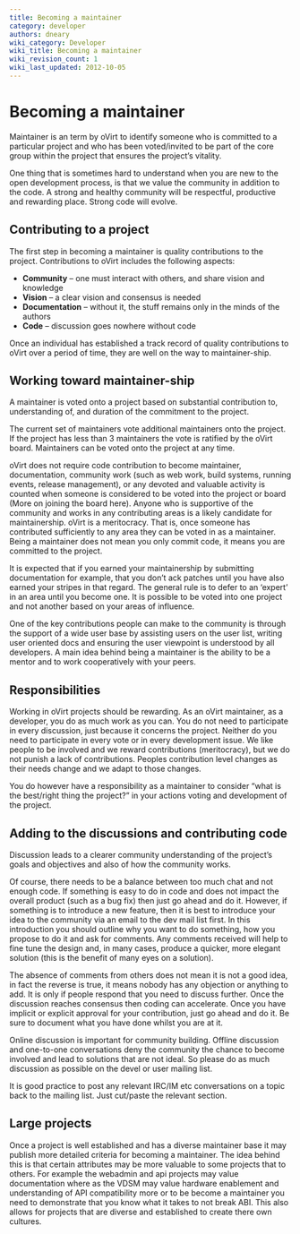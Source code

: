 ```yaml
---
title: Becoming a maintainer
category: developer
authors: dneary
wiki_category: Developer
wiki_title: Becoming a maintainer
wiki_revision_count: 1
wiki_last_updated: 2012-10-05
---
```


# Becoming a maintainer

Maintainer is an term by oVirt to identify someone who is committed to a particular project and who has been voted/invited to be part of the core group within the project that ensures the project’s vitality.

One thing that is sometimes hard to understand when you are new to the open development process, is that we value the community in addition to the code. A strong and healthy community will be respectful, productive and rewarding place. Strong code will evolve.

## Contributing to a project

The first step in becoming a maintainer is quality contributions to the project. Contributions to oVirt includes the following aspects:

*   **Community** – one must interact with others, and share vision and knowledge
*   **Vision** – a clear vision and consensus is needed
*   **Documentation** – without it, the stuff remains only in the minds of the authors
*   **Code** – discussion goes nowhere without code

Once an individual has established a track record of quality contributions to oVirt over a period of time, they are well on the way to maintainer-ship.

## Working toward maintainer-ship

A maintainer is voted onto a project based on substantial contribution to, understanding of, and duration of the commitment to the project.

The current set of maintainers vote additional maintainers onto the project. If the project has less than 3 maintainers the vote is ratified by the oVirt board. Maintainers can be voted onto the project at any time.

oVirt does not require code contribution to become maintainer, documentation, community work (such as web work, build systems, running events, release management), or any devoted and valuable activity is counted when someone is considered to be voted into the project or board (More on joining the board here). Anyone who is supportive of the community and works in any contributing areas is a likely candidate for maintainership. oVirt is a meritocracy. That is, once someone has contributed sufficiently to any area they can be voted in as a maintainer. Being a maintainer does not mean you only commit code, it means you are committed to the project.

It is expected that if you earned your maintainership by submitting documentation for example, that you don’t ack patches until you have also earned your stripes in that regard. The general rule is to defer to an ‘expert’ in an area until you become one. It is possible to be voted into one project and not another based on your areas of influence.

One of the key contributions people can make to the community is through the support of a wide user base by assisting users on the user list, writing user oriented docs and ensuring the user viewpoint is understood by all developers. A main idea behind being a maintainer is the ability to be a mentor and to work cooperatively with your peers.

## Responsibilities

Working in oVirt projects should be rewarding. As an oVirt maintainer, as a developer, you do as much work as you can. You do not need to participate in every discussion, just because it concerns the project. Neither do you need to participate in every vote or in every development issue. We like people to be involved and we reward contributions (meritocracy), but we do not punish a lack of contributions. Peoples contribution level changes as their needs change and we adapt to those changes.

You do however have a responsibility as a maintainer to consider “what is the best/right thing the project?” in your actions voting and development of the project.

## Adding to the discussions and contributing code

Discussion leads to a clearer community understanding of the project’s goals and objectives and also of how the community works.

Of course, there needs to be a balance between too much chat and not enough code. If something is easy to do in code and does not impact the overall product (such as a bug fix) then just go ahead and do it. However, if something is to introduce a new feature, then it is best to introduce your idea to the community via an email to the dev mail list first. In this introduction you should outline why you want to do something, how you propose to do it and ask for comments. Any comments received will help to fine tune the design and, in many cases, produce a quicker, more elegant solution (this is the benefit of many eyes on a solution).

The absence of comments from others does not mean it is not a good idea, in fact the reverse is true, it means nobody has any objection or anything to add. It is only if people respond that you need to discuss further. Once the discussion reaches consensus then coding can accelerate. Once you have implicit or explicit approval for your contribution, just go ahead and do it. Be sure to document what you have done whilst you are at it.

Online discussion is important for community building. Offline discussion and one-to-one conversations deny the community the chance to become involved and lead to solutions that are not ideal. So please do as much discussion as possible on the devel or user mailing list.

It is good practice to post any relevant IRC/IM etc conversations on a topic back to the mailing list. Just cut/paste the relevant section.

## Large projects

Once a project is well established and has a diverse maintainer base it may publish more detailed criteria for becoming a maintainer. The idea behind this is that certain attributes may be more valuable to some projects that to others. For example the webadmin and api projects may value documentation where as the VDSM may value hardware enablement and understanding of API compatibility more or to be become a maintainer you need to demonstrate that you know what it takes to not break ABI. This also allows for projects that are diverse and established to create there own cultures.

